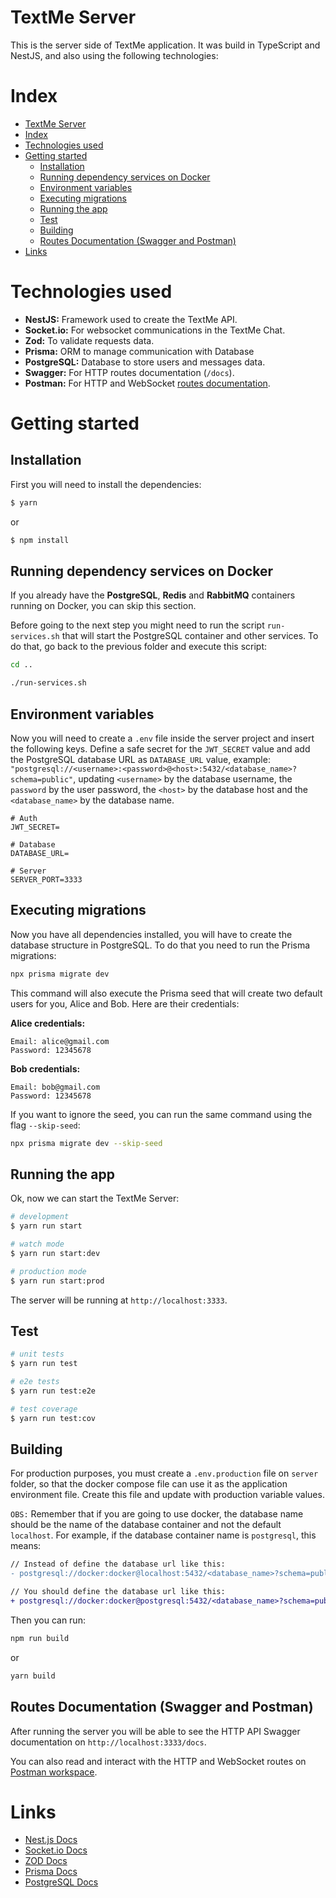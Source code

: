 # TextMe Server

This is the server side of TextMe application. It was build in TypeScript and NestJS, and also using the following technologies:

# Index
- [TextMe Server](#textme-server)
- [Index](#index)
- [Technologies used](#technologies-used)
- [Getting started](#getting-started)
  - [Installation](#installation)
  - [Running dependency services on Docker](#running-dependency-services-on-docker)
  - [Environment variables](#environment-variables)
  - [Executing migrations](#executing-migrations)
  - [Running the app](#running-the-app)
  - [Test](#test)
  - [Building](#building)
  - [Routes Documentation (Swagger and Postman)](#routes-documentation-swagger-and-postman)
- [Links](#links)

# Technologies used

- **NestJS:** Framework used to create the TextMe API.
- **Socket.io:** For websocket communications in the TextMe Chat.
- **Zod:** To validate requests data.
- **Prisma:** ORM to manage communication with Database
- **PostgreSQL:** Database to store users and messages data.
- **Swagger:** For HTTP routes documentation (`/docs`).
- **Postman:** For HTTP and WebSocket [routes documentation](https://levysdev.postman.co/workspace/TextMe~f2fdf013-d5e6-4438-92a2-de2d81d93202/overview).

# Getting started

## Installation

First you will need to install the dependencies:

```bash
$ yarn
```
or 

```bash
$ npm install
```

## Running dependency services on Docker

If you already have the **PostgreSQL**, **Redis** and **RabbitMQ** containers running on Docker, you can skip this section.

Before going to the next step you might need to run the script `run-services.sh` that will start the PostgreSQL container and other services. To do that, go back to the previous folder and execute this script:

```bash
cd ..
```

```bash
./run-services.sh
```

## Environment variables

Now you will need to create a `.env` file inside the server project and insert the following keys. Define a safe secret for the `JWT_SECRET` value and add the PostgreSQL database URL as `DATABASE_URL` value, example: `"postgresql://<username>:<password>@<host>:5432/<database_name>?schema=public"`, updating `<username>` by the database username, the `password` by the user password, the `<host>` by the database host and the `<database_name>` by the database name.

```text
# Auth
JWT_SECRET=

# Database
DATABASE_URL=

# Server
SERVER_PORT=3333
```

## Executing migrations

Now you have all dependencies installed, you will have to create the database structure in PostgreSQL. To do that you need to run the Prisma migrations:

```bash
npx prisma migrate dev 
```

This command will also execute the Prisma seed that will create two default users for you, Alice and Bob. Here are their credentials:

**Alice credentials:**
```text
Email: alice@gmail.com
Password: 12345678
```

**Bob credentials:**
```text
Email: bob@gmail.com
Password: 12345678
```

If you want to ignore the seed, you can run the same command using the flag `--skip-seed`: 

```bash
npx prisma migrate dev --skip-seed
```

## Running the app

Ok, now we can start the TextMe Server:

```bash
# development
$ yarn run start

# watch mode
$ yarn run start:dev

# production mode
$ yarn run start:prod
```

The server will be running at `http://localhost:3333`.

## Test

```bash
# unit tests
$ yarn run test

# e2e tests
$ yarn run test:e2e

# test coverage
$ yarn run test:cov
```

## Building

For production purposes, you must create a `.env.production` file on `server` folder, so that the docker compose file can use it as the application environment file. Create this file and update with production variable values.

`OBS:` Remember that if you are going to use docker, the database name should be the name of the database container and not the default `localhost`. For example, if the database container name is `postgresql`, this means:

```diff
// Instead of define the database url like this:
- postgresql://docker:docker@localhost:5432/<database_name>?schema=public

// You should define the database url like this:
+ postgresql://docker:docker@postgresql:5432/<database_name>?schema=public
```

Then you can run:

```bash
npm run build
```

or

```bash
yarn build
```

## Routes Documentation (Swagger and Postman)

After running the server you will be able to see the HTTP API Swagger documentation on `http://localhost:3333/docs`.

You can also read and interact with the HTTP and WebSocket routes on [Postman workspace](https://levysdev.postman.co/workspace/TextMe~f2fdf013-d5e6-4438-92a2-de2d81d93202/overview).


# Links

- [Nest.js Docs](https://docs.nestjs.com/)
- [Socket.io Docs](https://socket.io/pt-br/docs/v4/)
- [ZOD Docs](https://zod.dev/)
- [Prisma Docs](https://www.prisma.io/docs/getting-started)
- [PostgreSQL Docs](https://www.postgresql.org/)